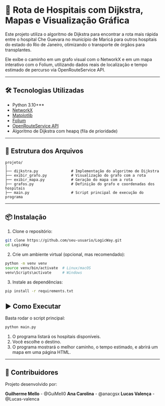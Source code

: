 # 🏥 Rota de Hospitais com Dijkstra, Mapas e Visualização Gráfica

Este projeto utiliza o algoritmo de Dijkstra para encontrar a rota mais rápida entre o hospital Che Guevara no município de Maricá para outros hospitais do estado do Rio de Janeiro, otimizando o transporte de órgãos para transplantes.

Ele exibe o caminho em um grafo visual com o NetworkX e em um mapa interativo com o Folium, utilizando dados reais de localização e tempo estimado de percurso via OpenRouteService API.

---

## 🛠️ Tecnologias Utilizadas

- Python 3.10+**
- [NetworkX](https://networkx.org/)  
- [Matplotlib](https://matplotlib.org/)  
- [Folium](https://python-visualization.github.io/folium/)  
- [OpenRouteService API](https://openrouteservice.org/)  
- Algoritmo de Dijkstra com heapq (fila de prioridade)

---

## 📁 Estrutura dos Arquivos

```
projeto/
│
├── dijkstra.py               # Implementação do algoritmo de Dijkstra
├── exibir_grafo.py           # Visualização do grafo com a rota
├── exibir_mapa.py            # Geração do mapa com a rota
├── grafos.py                 # Definição do grafo e coordenadas dos hospitais
├── main.py                   # Script principal de execução do programa
```

---

## 📦 Instalação

1. Clone o repositório:

```bash
git clone https://github.com/seu-usuario/LogicWay.git
cd LogicWay
```

2. Crie um ambiente virtual (opcional, mas recomendado):

```bash
python -m venv venv
source venv/bin/activate  # Linux/macOS
venv\Scripts\activate     # Windows
```

3. Instale as dependências:

```bash
pip install -r requirements.txt
```

## ▶️ Como Executar

Basta rodar o script principal:

```bash
python main.py
```

1. O programa listará os hospitais disponíveis.
2. Você escolhe o destino.
3. O programa mostrará o melhor caminho, o tempo estimado, e abrirá um mapa em uma página HTML.

---

## 📌 Contribuidores

Projeto desenvolvido por:

**Guilherme Mello** - @GuiMell0
**Ana Carolina** - @anacgsx
**Lucas Valença** - @Lucas-valenca
